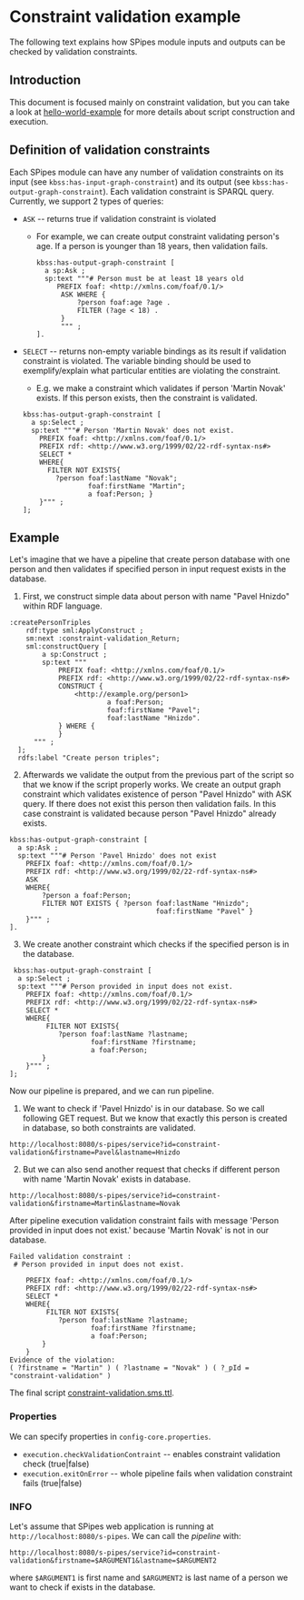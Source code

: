 # Constraint validation example

The following text explains how SPipes module inputs and outputs can be checked by validation constraints.

## Introduction
This document is focused mainly on constraint validation, but you can take a look at [hello-world-example](https://github.com/kbss-cvut/s-pipes/blob/main/doc/examples/hello-world/hello-world.md) for more details about script construction and execution.

## Definition of validation constraints
Each SPipes module can have any number of validation constraints on its input (see `kbss:has-input-graph-constraint`) and its output (see `kbss:has-output-graph-constraint`). Each validation constraint is SPARQL query. Currently, we support 2 types of queries:
* `ASK` -- returns true if validation constraint is violated

  - For example, we can create output constraint validating person's age. If a person is younger than 18 years, then validation fails.
    ```
    kbss:has-output-graph-constraint [
      a sp:Ask ;
      sp:text """# Person must be at least 18 years old
         PREFIX foaf: <http://xmlns.com/foaf/0.1/>
          ASK WHERE {
              ?person foaf:age ?age .
              FILTER (?age < 18) .
          }
          """ ;
    ].
    ```
    
* `SELECT` -- returns non-empty variable bindings as its result if validation constraint is violated. The variable binding should be used to exemplify/explain what particular entities are violating the constraint.

  - E.g. we make a constraint which validates if person 'Martin Novak' exists. If this person exists, then the constraint is validated.
  ```
  kbss:has-output-graph-constraint [
    a sp:Select ;
    sp:text """# Person 'Martin Novak' does not exist.
      PREFIX foaf: <http://xmlns.com/foaf/0.1/>
      PREFIX rdf: <http://www.w3.org/1999/02/22-rdf-syntax-ns#>
      SELECT *
      WHERE{
        FILTER NOT EXISTS{
          ?person foaf:lastName "Novak";
                  foaf:firstName "Martin";
                  a foaf:Person; }
      }""" ;
  ];
  ```
## Example
Let's imagine that we have a pipeline that create person database with one person and then validates if specified person in input request exists in the database.

1) First, we construct simple data about person with name "Pavel Hnizdo" within RDF language.
```
:createPersonTriples
    rdf:type sml:ApplyConstruct ;
    sm:next :constraint-validation_Return;
    sml:constructQuery [
        a sp:Construct ;
        sp:text """
            PREFIX foaf: <http://xmlns.com/foaf/0.1/>
            PREFIX rdf: <http://www.w3.org/1999/02/22-rdf-syntax-ns#>
            CONSTRUCT {
                <http://example.org/person1>
                        a foaf:Person;
                        foaf:firstName "Pavel";
                        foaf:lastName "Hnizdo".
            } WHERE {
            }
      """ ;
  ];
  rdfs:label "Create person triples";
```

2) Afterwards we validate the output from the previous part of the script so that we know if the script properly works. We create an output graph constraint which validates
   existence of person "Pavel Hnizdo" with ASK query. If there does not exist this person then validation fails.
   In this case constraint is validated because person "Pavel Hnizdo" already exists.

```
kbss:has-output-graph-constraint [
  a sp:Ask ;
  sp:text """# Person 'Pavel Hnizdo' does not exist
    PREFIX foaf: <http://xmlns.com/foaf/0.1/>
    PREFIX rdf: <http://www.w3.org/1999/02/22-rdf-syntax-ns#>
    ASK
    WHERE{
        ?person a foaf:Person;
        FILTER NOT EXISTS { ?person foaf:lastName "Hnizdo";
                                    foaf:firstName "Pavel" }
    }""" ;
].
```

3) We create another constraint which checks if the specified person is in the database.

```
 kbss:has-output-graph-constraint [
  a sp:Select ;
  sp:text """# Person provided in input does not exist.
    PREFIX foaf: <http://xmlns.com/foaf/0.1/>
    PREFIX rdf: <http://www.w3.org/1999/02/22-rdf-syntax-ns#>
    SELECT *
    WHERE{
         FILTER NOT EXISTS{
            ?person foaf:lastName ?lastname;
                 	foaf:firstName ?firstname;
                 	a foaf:Person;
    	}
    }""" ;
];
 ```
Now our pipeline is prepared, and we can run pipeline.
1) We want to check if 'Pavel Hnizdo' is in our database. So we call following GET request. But we know that exactly this person is created in database, so both constraints are validated.
```
http://localhost:8080/s-pipes/service?id=constraint-validation&firstname=Pavel&lastname=Hnizdo
```

2) But we can also send another request that checks if different person with name 'Martin Novak' exists in database.

```
http://localhost:8080/s-pipes/service?id=constraint-validation&firstname=Martin&lastname=Novak
```
After pipeline execution validation constraint fails with message 'Person provided in input does not exist.' because 'Martin Novak' is not in our database.
```
Failed validation constraint : 
 # Person provided in input does not exist.

    PREFIX foaf: <http://xmlns.com/foaf/0.1/>
    PREFIX rdf: <http://www.w3.org/1999/02/22-rdf-syntax-ns#>
    SELECT *
    WHERE{
         FILTER NOT EXISTS{
            ?person foaf:lastName ?lastname;
                 	foaf:firstName ?firstname;
                 	a foaf:Person;
    	}
    }
Evidence of the violation: 
( ?firstname = "Martin" ) ( ?lastname = "Novak" ) ( ?_pId = "constraint-validation" )
```

The final script [constraint-validation.sms.ttl](constraint-validation.sms.ttl).

### Properties
We can specify properties in `config-core.properties`.
* `execution.checkValidationContraint` -- enables constraint validation check (true|false)
* `execution.exitOnError` -- whole pipeline fails when validation constraint fails  (true|false)



### INFO
Let's assume that SPipes web application is running at `http://localhost:8080/s-pipes`. We can call the *pipeline* with:
```
http://localhost:8080/s-pipes/service?id=constraint-validation&firstname=$ARGUMENT1&lastname=$ARGUMENT2
```
where `$ARGUMENT1` is first name and `$ARGUMENT2` is last name of a person we want to check if exists in the database.
